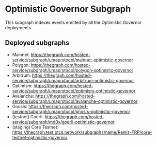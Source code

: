 # Optimistic Governor Subgraph

This subgraph indexes events emitted by all the Optimistic Governor deployments.

## Deployed subgraphs

- Mainnet: https://thegraph.com/hosted-service/subgraph/umaprotocol/mainnet-optimistic-governor
- Polygon: https://thegraph.com/hosted-service/subgraph/umaprotocol/polygon-optimistic-governor
- Arbitrum: https://thegraph.com/hosted-service/subgraph/umaprotocol/arbitrum-optimistic-governor
- Optimism: https://thegraph.com/hosted-service/subgraph/umaprotocol/optimism-optimistic-governor
- Avalanche: https://thegraph.com/hosted-service/subgraph/umaprotocol/avalanche-optimistic-governor
- Gnosis: https://thegraph.com/hosted-service/subgraph/umaprotocol/gnosis-optimistic-governor
- (testnet) Goerli: https://thegraph.com/hosted-service/subgraph/md0x/goerli-optimistic-governor
- (staging) Core Testnet: https://thegraph.test.btcs.network/subgraphs/name/Reinis-FRP/core-testnet-optimistic-governor
